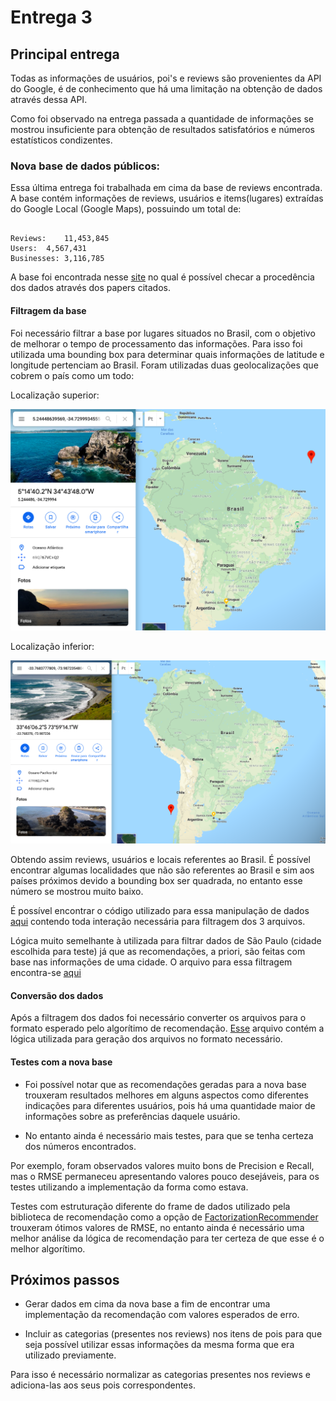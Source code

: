 # Entrega 3

## Principal entrega

Todas as informações de usuários, poi's e reviews são provenientes da API do Google,
é de conhecimento que há uma limitação na obtenção de dados através dessa API.

Como foi observado na entrega passada a quantidade de informações se mostrou insuficiente para obtenção de resultados satisfatórios e números estatísticos condizentes.

### Nova base de dados públicos:

Essa última entrega foi trabalhada em cima da base de reviews encontrada. A base contém informações de reviews, usuários e items(lugares) extraídas do Google Local (Google Maps), possuindo um total de:

```

Reviews:	11,453,845
Users:	4,567,431
Businesses:	3,116,785

```

A base foi encontrada nesse [site](http://cseweb.ucsd.edu/~jmcauley/datasets.html#google_local) no qual é possível checar a procedência dos dados
através dos papers citados.

#### Filtragem da base

Foi necessário filtrar a base por lugares situados no Brasil, com o objetivo de melhorar o tempo de processamento das informações. Para isso foi utilizada uma bounding box para determinar quais informações de latitude e longitude pertenciam ao Brasil. Foram utilizadas duas geolocalizações que cobrem o país como um todo:

Localização superior:

![localização superior](imgs/bb_upper.png)

Localização inferior:

![localização inferior](imgs/bb_down.png)

Obtendo assim reviews, usuários e locais referentes ao Brasil. É possível encontrar algumas localidades que não são referentes ao Brasil e sim aos países próximos devido a bounding box ser quadrada, no entanto esse número se mostrou muito baixo.

É possível encontrar o código utilizado para essa manipulação de dados [aqui](data/data_filter.py) contendo toda interação necessária para filtragem dos 3 arquivos.

Lógica muito semelhante à utilizada para filtrar dados de São Paulo (cidade escolhida para teste) já que as recomendações, a priori, são feitas com base nas informações de uma cidade. O arquivo para essa filtragem encontra-se [aqui](data/data_filter_sp.py)

#### Conversão dos dados

Após a filtragem dos dados foi necessário converter os arquivos para o formato esperado pelo algorítimo de recomendação. [Esse](data/covert_file_poi.py) arquivo contém a lógica utilizada para geração dos arquivos no formato necessário.

#### Testes com a nova base

- Foi possível notar que as recomendações geradas para a nova base trouxeram resultados melhores em alguns aspectos como diferentes indicações para diferentes usuários, pois há uma quantidade maior de informações sobre as preferências daquele usuário.

- No entanto ainda é necessário mais testes, para que se tenha certeza dos números encontrados.

Por exemplo, foram observados valores muito bons de Precision e Recall, mas o RMSE permaneceu apresentando valores pouco desejáveis, para os testes utilizando a implementação da forma como estava.

Testes com estruturação diferente do frame de dados utilizado pela biblioteca de recomendação como a opção de [FactorizationRecommender](https://turi.com/products/create/docs/generated/graphlab.recommender.factorization_recommender.FactorizationRecommender.html#graphlab.recommender.factorization_recommender.FactorizationRecommender) trouxeram ótimos valores de RMSE, no entanto ainda é necessário uma melhor análise da lógica de recomendação para ter certeza de que esse é o melhor algorítimo.

## Próximos passos

- Gerar dados em cima da nova base a fim de encontrar uma implementação da recomendação com valores esperados de erro.

- Incluir as categorias (presentes nos reviews) nos itens de pois para que seja possível utilizar essas informações da mesma forma que era utilizado previamente.

Para isso é necessário normalizar as categorias presentes nos reviews e adiciona-las aos seus pois correspondentes.
